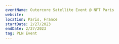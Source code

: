 ```yaml
---
eventName: Outercore Satellite Event @ NFT Paris
website: 
location: Paris, France
startDate: 2/27/2023
endDate: 2/27/2023
tag: PLN Event
---
```

